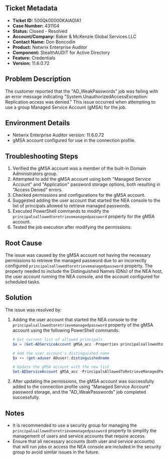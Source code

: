## Ticket Metadata
- **Ticket ID:** 500Qk00000KAlAGIA1
- **Case Number:** 431104
- **Status:** Closed - Resolved
- **Account/Company:** Baker & McKenzie Global Services LLC
- **Contact Name:** Don Boncodin
- **Product:** Netwrix Enterprise Auditor
- **Component:** StealthAUDIT for Active Directory
- **Feature:** Credentials
- **Version:** 11.6.0.72

## Problem Description
The customer reported that the "AD_WeakPasswords" job was failing with an error message indicating "System.UnauthorizedAccessException: Replication access was denied." This issue occurred when attempting to use a group Managed Service Account (gMSA) for the job.

## Environment Details
- Netwrix Enterprise Auditor version: 11.6.0.72
- gMSA account configured for use in the connection profile.

## Troubleshooting Steps
1. Verified the gMSA account was a member of the built-in Domain Administrators group.
2. Attempted to add the gMSA account using both "Managed Service Account" and "Application" password storage options, both resulting in "Access Denied" errors.
3. Checked permissions and configurations for the gMSA account.
4. Suggested adding the user account that started the NEA console to the list of principals allowed to retrieve managed passwords.
5. Executed PowerShell commands to modify the `principalsallowedtoretrievemanagedpassword` property for the gMSA account.
6. Tested the job execution after modifying the permissions.

## Root Cause
The issue was caused by the gMSA account not having the necessary permissions to retrieve the managed password due to an incorrectly configured `principalsallowedtoretrievemanagedpassword` property. The property needed to include the Distinguished Names (DNs) of the NEA host, the user account running the NEA console, and the account configured for scheduled tasks.

## Solution
The issue was resolved by:
1. Adding the user account that started the NEA console to the `principalsallowedtoretrievemanagedpassword` property of the gMSA account using the following PowerShell commands:
   ```powershell
   # Get current list of allowed principals
   $x = (Get-ADServiceAccount gMSA_acc -Properties principalsallowedtoretrievemanagedpassword).principalsallowedtoretrievemanagedpassword

   # Add the user account's distinguished name
   $x += (get-aduser ADuser).distinguishedname

   # Update the gMSA account with the new list
   Set-ADServiceAccount gMSA_acc -PrincipalsAllowedToRetrieveManagedPassword $x
   ```
2. After updating the permissions, the gMSA account was successfully added to the connection profile using "Managed Service Account" password storage, and the "AD_WeakPasswords" job completed successfully.

## Notes
- It is recommended to use a security group for managing the `principalsallowedtoretrievemanagedpassword` property to simplify the management of users and service accounts that require access.
- Ensure that all necessary accounts (both user and service accounts) that will run jobs or access the NEA console are included in the security group to avoid similar issues in the future.